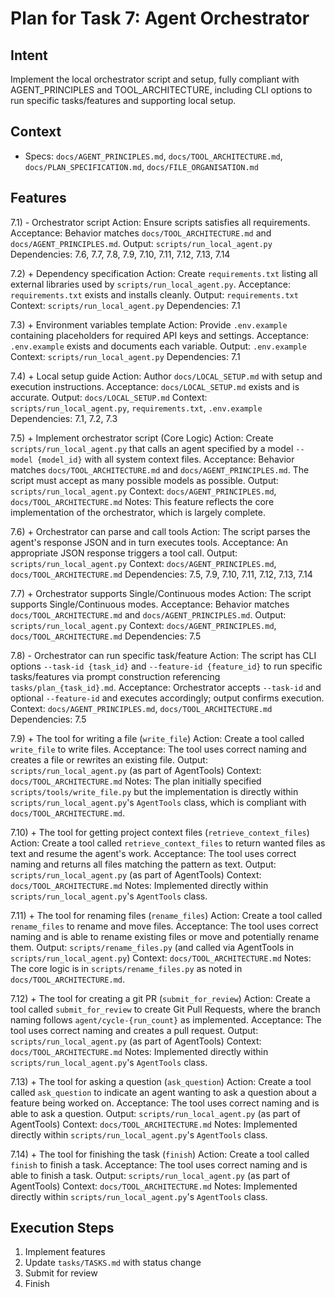 # Plan for Task 7: Agent Orchestrator

## Intent
Implement the local orchestrator script and setup, fully compliant with AGENT_PRINCIPLES and TOOL_ARCHITECTURE, including CLI options to run specific tasks/features and supporting local setup.

## Context
- Specs: `docs/AGENT_PRINCIPLES.md`, `docs/TOOL_ARCHITECTURE.md`, `docs/PLAN_SPECIFICATION.md`, `docs/FILE_ORGANISATION.md`

## Features
7.1) - Orchestrator script
   Action: Ensure scripts satisfies all requirements.
   Acceptance: Behavior matches `docs/TOOL_ARCHITECTURE.md` and `docs/AGENT_PRINCIPLES.md`.
   Output: `scripts/run_local_agent.py`
   Dependencies: 7.6, 7.7, 7.8, 7.9, 7.10, 7.11, 7.12, 7.13, 7.14

7.2) + Dependency specification
   Action: Create `requirements.txt` listing all external libraries used by `scripts/run_local_agent.py`.
   Acceptance: `requirements.txt` exists and installs cleanly.
   Output: `requirements.txt`
   Context: `scripts/run_local_agent.py`
   Dependencies: 7.1

7.3) + Environment variables template
   Action: Provide `.env.example` containing placeholders for required API keys and settings.
   Acceptance: `.env.example` exists and documents each variable.
   Output: `.env.example`
   Context: `scripts/run_local_agent.py`
   Dependencies: 7.1

7.4) + Local setup guide
   Action: Author `docs/LOCAL_SETUP.md` with setup and execution instructions.
   Acceptance: `docs/LOCAL_SETUP.md` exists and is accurate.
   Output: `docs/LOCAL_SETUP.md`
   Context: `scripts/run_local_agent.py`, `requirements.txt`, `.env.example`
   Dependencies: 7.1, 7.2, 7.3

7.5) + Implement orchestrator script (Core Logic)
   Action: Create `scripts/run_local_agent.py` that calls an agent specified by a model `--model {model_id}` with all system context files.
   Acceptance: Behavior matches `docs/TOOL_ARCHITECTURE.md` and `docs/AGENT_PRINCIPLES.md`. The script must accept as many possible models as possible.
   Output: `scripts/run_local_agent.py`
   Context: `docs/AGENT_PRINCIPLES.md`, `docs/TOOL_ARCHITECTURE.md`
   Notes: This feature reflects the core implementation of the orchestrator, which is largely complete.

7.6) + Orchestrator can parse and call tools
   Action: The script parses the agent's response JSON and in turn executes tools.
   Acceptance: An appropriate JSON response triggers a tool call.
   Output: `scripts/run_local_agent.py`
   Context: `docs/AGENT_PRINCIPLES.md`, `docs/TOOL_ARCHITECTURE.md`
   Dependencies: 7.5, 7.9, 7.10, 7.11, 7.12, 7.13, 7.14

7.7) + Orchestrator supports Single/Continuous modes
   Action: The script supports Single/Continuous modes.
   Acceptance: Behavior matches `docs/TOOL_ARCHITECTURE.md` and `docs/AGENT_PRINCIPLES.md`.
   Output: `scripts/run_local_agent.py`
   Context: `docs/AGENT_PRINCIPLES.md`, `docs/TOOL_ARCHITECTURE.md`
   Dependencies: 7.5

7.8) - Orchestrator can run specific task/feature
   Action: The script has CLI options `--task-id {task_id}` and `--feature-id {feature_id}` to run specific tasks/features via prompt construction referencing `tasks/plan_{task_id}.md`.
   Acceptance: Orchestrator accepts `--task-id` and optional `--feature-id` and executes accordingly; output confirms execution.
   Context: `docs/AGENT_PRINCIPLES.md`, `docs/TOOL_ARCHITECTURE.md`
   Dependencies: 7.5

7.9) + The tool for writing a file (`write_file`)
   Action: Create a tool called `write_file` to write files.
   Acceptance: The tool uses correct naming and creates a file or rewrites an existing file.
   Output: `scripts/run_local_agent.py` (as part of AgentTools)
   Context: `docs/TOOL_ARCHITECTURE.md`
   Notes: The plan initially specified `scripts/tools/write_file.py` but the implementation is directly within `scripts/run_local_agent.py`'s `AgentTools` class, which is compliant with `docs/TOOL_ARCHITECTURE.md`.

7.10) + The tool for getting project context files (`retrieve_context_files`)
   Action: Create a tool called `retrieve_context_files` to return wanted files as text and resume the agent's work.
   Acceptance: The tool uses correct naming and returns all files matching the pattern as text.
   Output: `scripts/run_local_agent.py` (as part of AgentTools)
   Context: `docs/TOOL_ARCHITECTURE.md`
   Notes: Implemented directly within `scripts/run_local_agent.py`'s `AgentTools` class.

7.11) + The tool for renaming files (`rename_files`)
   Action: Create a tool called `rename_files` to rename and move files.
   Acceptance: The tool uses correct naming and is able to rename existing files or move and potentially rename them.
   Output: `scripts/rename_files.py` (and called via AgentTools in `scripts/run_local_agent.py`)
   Context: `docs/TOOL_ARCHITECTURE.md`
   Notes: The core logic is in `scripts/rename_files.py` as noted in `docs/TOOL_ARCHITECTURE.md`.

7.12) + The tool for creating a git PR (`submit_for_review`)
   Action: Create a tool called `submit_for_review` to create Git Pull Requests, where the branch naming follows `agent/cycle-{run_count}` as implemented.
   Acceptance: The tool uses correct naming and creates a pull request.
   Output: `scripts/run_local_agent.py` (as part of AgentTools)
   Context: `docs/TOOL_ARCHITECTURE.md`
   Notes: Implemented directly within `scripts/run_local_agent.py`'s `AgentTools` class.

7.13) + The tool for asking a question (`ask_question`)
   Action: Create a tool called `ask_question` to indicate an agent wanting to ask a question about a feature being worked on.
   Acceptance: The tool uses correct naming and is able to ask a question.
   Output: `scripts/run_local_agent.py` (as part of AgentTools)
   Context: `docs/TOOL_ARCHITECTURE.md`
   Notes: Implemented directly within `scripts/run_local_agent.py`'s `AgentTools` class.

7.14) + The tool for finishing the task (`finish`)
   Action: Create a tool called `finish` to finish a task.
   Acceptance: The tool uses correct naming and is able to finish a task.
   Output: `scripts/run_local_agent.py` (as part of AgentTools)
   Context: `docs/TOOL_ARCHITECTURE.md`
   Notes: Implemented directly within `scripts/run_local_agent.py`'s `AgentTools` class.

## Execution Steps
1) Implement features
2) Update `tasks/TASKS.md` with status change
3) Submit for review
4) Finish
